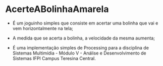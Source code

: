 # AcerteABolinhaAmarela

- É um joguinho simples que consiste em acertar uma bolinha que vai e vem horizontalmente na tela;

- A medida que se acerta a bolinha, a velocidade da mesma aumenta;

- É uma implementação simples de Processing para a disciplina de Sistemas Multimídia - Módulo V - Análise e Desenvolvimento de Sistemas IFPI Campus Teresina Central.
